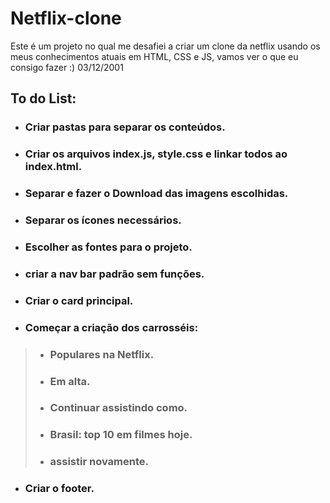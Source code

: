 # Netflix-clone
Este é um projeto no qual me desafiei a criar um clone da netflix usando os meus conhecimentos atuais em HTML, CSS e JS, vamos ver o que eu consigo fazer :) 03/12/2001


## To do List:
- ### Criar pastas para separar os conteúdos.
- ### Criar os arquivos index.js, style.css e linkar todos ao index.html.
- ### Separar e fazer o Download das imagens escolhidas.
- ### Separar os ícones necessários.
- ### Escolher as fontes para o projeto.
- ### criar a nav bar padrão sem funções.
- ### Criar o card principal.
- ### Começar a criação dos carrosséis:
> - ### Populares na Netflix.
> - ### Em alta.
> - ### Continuar assistindo como.
> - ### Brasil: top 10 em filmes hoje.
> - ### assistir novamente.
- ### Criar o footer.